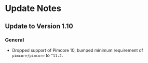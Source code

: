 # Update Notes

## Update to Version 1.10
### General
- Dropped support of Pimcore 10, bumped minimum requirement of `pimcore/pimcore` to `^11.2`.